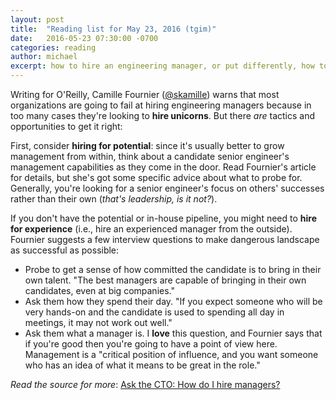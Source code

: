 ```yaml
---
layout: post
title:  "Reading list for May 23, 2016 (tgim)"
date:   2016-05-23 07:30:00 -0700
categories: reading
author: michael
excerpt: how to hire an engineering manager, or put differently, how to hire a unicorn
---
```


Writing for O'Reilly, Camille Fournier ([@skamille](https://twitter.com/skamille)) warns that most organizations are going to fail at hiring engineering managers because in too many cases they're looking to **hire unicorns**. But there *are* tactics and opportunities to get it right:

First, consider **hiring for potential**: since it's usually better to grow management from within, think about a candidate senior engineer's management capabilities as they come in the door. Read Fournier's article for details, but she's got some specific advice about what to probe for. Generally, you're looking for a senior engineer's focus on others' successes rather than their own (*that's leadership, is it not?*).

If you don't have the potential or in-house pipeline, you might need to **hire for experience** (i.e., hire an experienced manager from the outside). Fournier suggests a few interview questions to make dangerous landscape as successful as possible:

* Probe to get a sense of how committed the candidate is to bring in their own talent. "The best managers are capable of bringing in their own candidates, even at big companies."
* Ask them how they spend their day. "If you expect someone who will be very hands-on and the candidate is used to spending all day in meetings, it may not work out well."
* Ask them what a manager is. I **love** this question, and Fournier says that if you're good then you're going to have a point of view here. Management is a "critical position of influence, and you want someone who has an idea of what it means to be great in the role."

*Read the source for more*: [Ask the CTO: How do I hire managers?](https://www.oreilly.com/ideas/ask-the-cto-how-do-i-hire-managers)  
